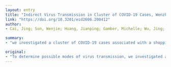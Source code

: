 ```yaml
---
layout: entry
title: "Indirect Virus Transmission in Cluster of COVID-19 Cases, Wenzhou, China, 2020"
link: "https://doi.org/10.3201/eid2606.200412"
author:
- Cai, Jing; Sun, Wenjie; Huang, Jianping; Gamber, Michelle; Wu, Jing; He, Guiqing

summary:
- "we investigated a cluster of COVID-19 cases associated with a shopping mall in Wenzhou, China. Data indicated that indirect transmission occurred resulting from virus contamination of common objects, virus aerosolization in a confined space, or spread from asymptomatic infected persons. The causative virus may have been transmitted from common objects or aerosolized in confined spaces. This may be due to a virus infection of a common object or a diseased person."

original:
- "To determine possible modes of virus transmission, we investigated a cluster of COVID-19 cases associated with a shopping mall in Wenzhou, China. Data indicated that indirect transmission of the causative virus occurred, perhaps resulting from virus contamination of common objects, virus aerosolization in a confined space, or spread from asymptomatic infected persons."
---
```


